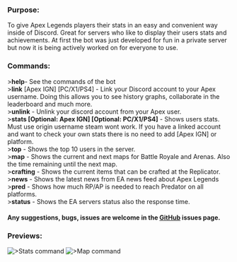 ### Purpose:
To give Apex Legends players their stats in an easy and convenient way inside of Discord. Great for servers who like to display their users stats and achievements. At first the bot was just developed for fun in a private server but now it is being actively worked on for everyone to use.

### Commands: 
\>**help**- See the commands of the bot <br>
\>**link** [Apex IGN] [PC/X1/PS4] - Link your Discord account to your Apex username. Doing this allows you to see history graphs, collaborate in the leaderboard and much more.<br>
\>**unlink** - Unlink your discord account from your Apex user.<br>
\>**stats [Optional: Apex IGN] [Optional: PC/X1/PS4]** - Shows users stats. Must use origin username steam wont work. If you have a linked account and want to check your own stats there is no need to add [Apex IGN] or platform.<br>
\>**top** - Shows the top 10 users in the server.<br>
\>**map** - Shows the current and next maps for Battle Royale and Arenas. Also the time remaining until the next map.<br>
\>**crafting** - Shows the current items that can be crafted at the Replicator.<br>
\>**news** - Shows the latest news from EA news feed about Apex Legends<br>
\>**pred** - Shows how much RP/AP is needed to reach Predator on all platforms.<br>
\>**status** - Shows the EA servers status also the response time.<br>

#### Any suggestions, bugs, issues are welcome in the [GitHub](https://github.com/muumif/Edgy-Loba/issues) issues page.

### Previews:
![>Stats command](http://images.muumi.xyz/EdgyLoba/Preview1.PNG ">stats")
![>Map command](http://images.muumi.xyz/EdgyLoba/Preview2.PNG ">map")
